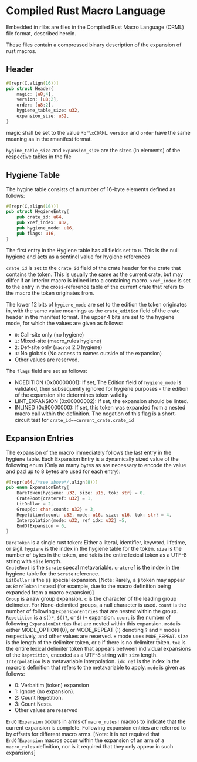 # Compiled Rust Macro Language

Embedded in rlibs are files in the Compiled Rust Macro Language (CRML) file format, described herein.

These files contain a compressed binary description of the expansion of rust macros.

## Header

```rust
#[repr(C,align(16))]
pub struct Header{
    magic: [u8;4],
    version: [u8;2],
    order: [u8;2],
    hygiene_table_size: u32,
    expansion_size: u32,
}
```

magic shall be set to the value `*b"\xC0RML`. `version` and `order` have the same meaning as in the rmanifest format.

`hygine_table_size` and `expansion_size` are the sizes (in elements) of the respective tables in the file

## Hygiene Table

The hygine table consists of a number of 16-byte elements defined as follows:
```rust
#[repr(C,align(16))]
pub struct HygieneEntry{
    pub crate_id: u64,
    pub xref_index: u32,
    pub hygiene_mode: u16,
    pub flags: u16,
}
```

The first entry in the Hygiene table has all fields set to `0`. This is the null hygiene and acts as a sentinel value for hygiene references

`crate_id` is set to the `crate_id` field of the crate header for the crate that contains the token. This is usually the same as the current crate, but may differ if an interior macro is inlined into a containing macro.
`xref_index` is set to the entry in the cross-reference table of the current crate that refers to the macro the token originates from.

The lower 12 bits of `hygiene_mode` are set to the edition the token originates in, with the same value meanings as the `crate_edition` field of the crate header in the manifest format. 
The upper 4 bits are set to the hygiene mode, for which the values are given as follows:
* `0`: Call-site only (no hygiene)
* `1`: Mixed-site (macro_rules hygiene)
* `2`: Def-site only (`macro`s 2.0 hygiene)
* `3`: No globals (No access to names outside of the expansion)
* Other values are reserved.

The `flags` field are set as follows:
* NOEDITION (0x00000001): If set, The Edition field of `hygiene_mode` is validated, then subsequently ignored for hygiene purposes - the edition of the expansion site determines token validity
* LINT_EXPANSION (0x00000002): If set, the expansion should be linted.
* INLINED (0x80000000): If set, this token was expanded from a nested macro call within the definition. The negation of this flag is a short-circuit test for `crate_id==current_crate.crate_id`

## Expansion Entries

The expansion of the macro immediately follows the last entry in the hygiene table.
Each Expansion Entry is a dynamically sized value of the following enum (Only as many bytes as are necessary to encode the value and pad up to 8 bytes are used for each entry):
```rust
#[repr(u64,/*see above*/,align(8))]
pub enum ExpansionEntry{
    BareToken{hygiene: u32, size: u16, tok: str} = 0,
    CrateRoot{crateref: u32} = 1,
    LitDollar = 2,
    Group{c: char,count: u32} = 3,
    Repetition{count: u32, mode: u16, size: u16, tok: str} = 4,
    Interpolation{mode: u32, ref_idx: u32} =5,
    EndOfExpansion = 6,
}
```

`BareToken` is a single rust token: Either a literal, identifier, keyword, lifetime, or sigil. `hygiene` is the index in the hygiene table for the token. `size` is the number of bytes in the token, and `tok` is the entire lexical token as a UTF-8 string with `size` length.  
`CrateRoot` is the `$crate` specal metavariable. `crateref` is the index in the hygiene table for the `$crate` reference.  
`LitDollar` is the `$$` special expansion. [Note: Rarely, a `$` token may appear as `BareToken` instead (for example, due to the macro definition being expanded from a macro expansion)]  
`Group` is a raw group expansion. `c` is the character of the leading group delimeter. For None-delimited groups, a null character is used. `count` is the number of following `ExpansionEntries` that are nested within the group.  
`Repetition` is a `$()*`, `$()?`, or `$()+` expansion. `count` is the number of following `ExpansionEntries` that are nested within this expansion. `mode` is either MODE_OPTION (0), or MODE_REPEAT (1) denoting `?` and `*` modes respectively, and other values are reserved. `+` mode uses `MODE_REPEAT`. `size` is the length of the delimiter token, or `0` if there is no delimiter token. `tok` is the entire lexical delimiter token that appears between individual expansions of the `Repetition`, encoded as a UTF-8 string with `size` length.  
`Interpolation` is a metavariable interpolation. `idx_ref` is the index in the macro's definition that refers to the metavariable to apply. `mode` is given as follows:
* 0: Verbaitim (token) expansion
* 1: Ignore (no expansion).
* 2: Count Repetition.
* 3: Count Nests.
* Other values are reserved

`EndOfExpansion` occurs in arms of `macro_rules!` macros to indicate that the current expansion is complete. Following expansion entries are referred to by offsets for different macro arms. [Note: It is not required that `EndOfExpansion` macros occur within the expansion of an arm of a `macro_rules` definition, nor is it required that they only appear in such expansions]

